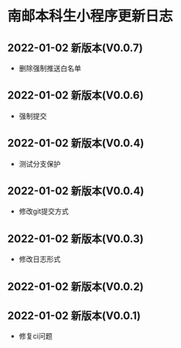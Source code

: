 # 南邮本科生小程序更新日志

## 2022-01-02 新版本(V0.0.7)

* 删除强制推送白名单


## 2022-01-02 新版本(V0.0.6)

* 强制提交


## 2022-01-02 新版本(V0.0.4)

* 测试分支保护


## 2022-01-02 新版本(V0.0.4)

* 修改git提交方式


## 2022-01-02 新版本(V0.0.3)

* 修改日志形式


## 2022-01-02 新版本(V0.0.2)



## 2022-01-02 新版本(V0.0.1)

* 修复ci问题








